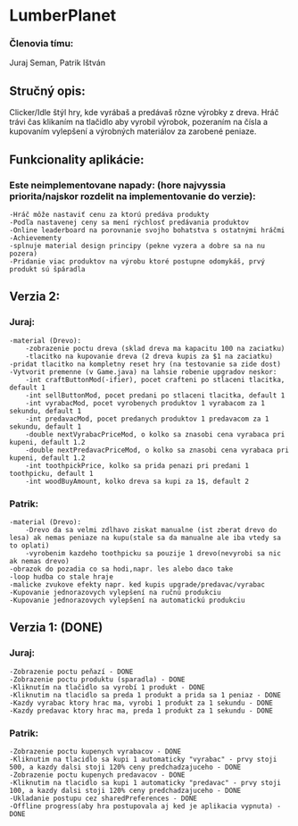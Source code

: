 # LumberPlanet
### Členovia tímu: 
Juraj Seman, Patrik Ištván

## Stručný opis: 
Clicker/Idle štýl hry, kde vyrábaš a predávaš rôzne výrobky z dreva. Hráč trávi čas klikaním na tlačidlo aby vyrobil výrobok, pozeraním na čísla a kupovaním vylepšení a výrobných materiálov za zarobené peniaze.

## Funkcionality aplikácie:
### Este neimplementovane napady: (hore najvyssia priorita/najskor rozdelit na implementovanie do verzie):
    -Hráč môže nastaviť cenu za ktorú predáva produkty
    -Podľa nastavenej ceny sa mení rýchlosť predávania produktov
    -Online leaderboard na porovnanie svojho bohatstva s ostatnými hráčmi
    -Achievementy
    -splnuje material design principy (pekne vyzera a dobre sa na nu pozera)
    -Pridanie viac produktov na výrobu ktoré postupne odomykáš, prvý produkt sú špáradla
    
## Verzia 2:
### Juraj:
    -material (Drevo):
        -zobrazenie poctu dreva (sklad dreva ma kapacitu 100 na zaciatku)
        -tlacitko na kupovanie dreva (2 dreva kupis za $1 na zaciatku)
    -pridat tlacitko na kompletny reset hry (na testovanie sa zide dost)    
    -Vytvorit premenne (v Game.java) na lahsie robenie upgradov neskor:
        -int craftButtonMod(-ifier), pocet crafteni po stlaceni tlacitka, default 1
        -int sellButtonMod, pocet predani po stlaceni tlacitka, default 1
        -int vyrabacMod, pocet vyrobenych produktov 1 vyrabacom za 1 sekundu, default 1
        -int predavacMod, pocet predanych produktov 1 predavacom za 1 sekundu, default 1
        -double nextVyrabacPriceMod, o kolko sa znasobi cena vyrabaca pri kupeni, default 1.2
        -double nextPredavacPriceMod, o kolko sa znasobi cena vyrabaca pri kupeni, default 1.2
        -int toothpickPrice, kolko sa prida penazi pri predani 1 toothpicku, default 1
        -int woodBuyAmount, kolko dreva sa kupi za 1$, default 2
        
### Patrik:
    -material (Drevo):
        -Drevo da sa velmi zdlhavo ziskat manualne (ist zberat drevo do lesa) ak nemas peniaze na kupu(stale sa da manualne ale iba vtedy sa to oplati)
        -vyrobenim kazdeho toothpicku sa pouzije 1 drevo(nevyrobi sa nic ak nemas drevo)
    -obrazok do pozadia co sa hodi,napr. les alebo daco take
    -loop hudba co stale hraje
    -malicke zvukove efekty napr. ked kupis upgrade/predavac/vyrabac
    -Kupovanie jednorazovych vylepšení na ručnú produkciu
    -Kupovanie jednorazovych vylepšení na automatickú produkciu
    
## Verzia 1: (DONE)
### Juraj:
    -Zobrazenie poctu peňazí - DONE
    -Zobrazenie poctu produktu (sparadla) - DONE
    -Kliknutím na tlačidlo sa vyrobí 1 produkt - DONE
    -Kliknutim na tlacidlo sa preda 1 produkt a prida sa 1 peniaz - DONE
    -Kazdy vyrabac ktory hrac ma, vyrobi 1 produkt za 1 sekundu - DONE
    -Kazdy predavac ktory hrac ma, preda 1 produkt za 1 sekundu - DONE
  
### Patrik:
    -Zobrazenie poctu kupenych vyrabacov - DONE
    -Kliknutim na tlacidlo sa kupi 1 automaticky "vyrabac" - prvy stoji 500, a kazdy dalsi stoji 120% ceny predchadzajuceho - DONE
    -Zobrazenie poctu kupenych predavacov - DONE
    -Kliknutim na tlacidlo sa kupi 1 automaticky "predavac" - prvy stoji 100, a kazdy dalsi stoji 120% ceny predchadzajuceho - DONE
    -Ukladanie postupu cez sharedPreferences - DONE
    -Offline progress(aby hra postupovala aj ked je aplikacia vypnuta) - DONE

